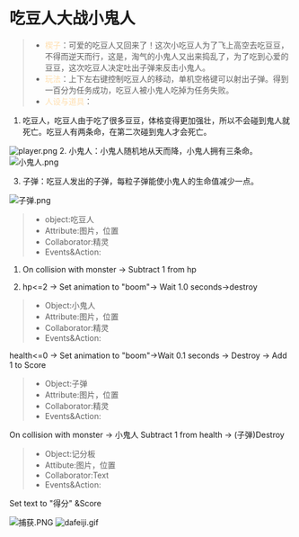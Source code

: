 # 吃豆人大战小鬼人

>  * <font color=NavajoWhite>楔子</font>：可爱的吃豆人又回来了！这次小吃豆人为了飞上高空去吃豆豆，不得而逆天而行，这是，淘气的小鬼人又出来捣乱了，为了吃到心爱的豆豆，这次吃豆人决定吐出子弹来反击小鬼人。
>  * <font color=NavajoWhite>玩法</font>：上下左右键控制吃豆人的移动，单机空格键可以射出子弹。得到一百分为任务成功，吃豆人被小鬼人吃掉为任务失败。
>  * <font color=NavajoWhite>人设与道具</font>：

1. 吃豆人，吃豆人由于吃了很多豆豆，体格变得更加强壮，所以不会碰到鬼人就死亡。吃豆人有两条命，在第二次碰到鬼人才会死亡。
<img src="https://i.loli.net/2018/11/08/5be391b0eaee8.png" alt="player.png" title="player.png" />
2. 小鬼人：小鬼人随机地从天而降，小鬼人拥有三条命。

<img src="https://i.loli.net/2018/11/08/5be39188e3a39.png" alt="小鬼人.png" title="小鬼人.png" />

3. 子弹：吃豆人发出的子弹，每粒子弹能使小鬼人的生命值减少一点。
<img src="https://i.loli.net/2018/11/08/5be391a7cb62a.png" alt="子弹.png" title="子弹.png" />


> * object:吃豆人
> * Attribute:图片，位置
> * Collaborator:精灵
> * Events&Action:

1. On collision with monster &rarr; Subtract 1 from hp

2. hp<=2 &rarr; Set animation to "boom"&rarr; Wait 1.0 seconds&rarr;destroy

> * Object:小鬼人
> * Attribute:图片，位置
> * Collaborator:精灵
> * Events&Action:

health<=0 &rarr; Set animation to "boom"&rarr;Wait 0.1 seconds &rarr; Destroy &rarr; Add 1 to Score

> * Object:子弹
> * Attribute:图片，位置
> * Collaborator:精灵
> * Events&Action:

On collision with monster &rarr; 小鬼人 Subtract 1 from health &rarr; (子弹)Destroy

> * Object:记分板
> * Attibute:图片，位置
> * Collaborator:Text
> * Events&Action:

Set text to "得分" &Score

<img src="https://i.loli.net/2018/11/08/5be3961897248.png" alt="捕获.PNG" title="捕获.PNG" />


<img src="https://i.loli.net/2018/11/07/5be2f07b3e688.gif" alt="dafeiji.gif" title="dafeiji.gif" />



































